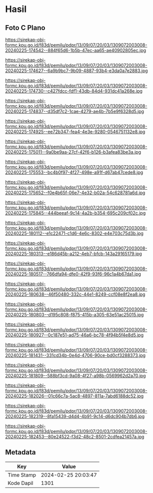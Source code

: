 # Hasil

## Foto C Plano

https://sirekap-obj-formc.kpu.go.id/f83d/pemilu/pdpr/13/09/07/20/03/1309072003008-20240225-174542--884f65d6-1b5b-47ec-aa65-ae40902805ec.jpg

https://sirekap-obj-formc.kpu.go.id/f83d/pemilu/pdpr/13/09/07/20/03/1309072003008-20240225-174627--6a9b9bc7-9b09-4887-93b4-e3da0a7e2883.jpg

https://sirekap-obj-formc.kpu.go.id/f83d/pemilu/pdpr/13/09/07/20/03/1309072003008-20240225-174730--c427fdcc-fdf1-43db-84d4-931dc41a268e.jpg

https://sirekap-obj-formc.kpu.go.id/f83d/pemilu/pdpr/13/09/07/20/03/1309072003008-20240225-174837--d35df7c2-1cae-4279-ae4b-7b5e9f6328d5.jpg

https://sirekap-obj-formc.kpu.go.id/f83d/pemilu/pdpr/13/09/07/20/03/1309072003008-20240225-174925--ee72b347-fea4-4e3e-9280-0546751132e8.jpg

https://sirekap-obj-formc.kpu.go.id/f83d/pemilu/pdpr/13/09/07/20/03/1309072003008-20240225-175011--9a0be9aa-27cf-42f6-b126-b3afea83be3a.jpg

https://sirekap-obj-formc.kpu.go.id/f83d/pemilu/pdpr/13/09/07/20/03/1309072003008-20240225-175553--bc4b0f97-4f27-498e-a91f-d67ab47cede8.jpg

https://sirekap-obj-formc.kpu.go.id/f83d/pemilu/pdpr/13/09/07/20/03/1309072003008-20240225-175652--f0e4b65f-06e7-4e32-b02a-54c628781a6d.jpg

https://sirekap-obj-formc.kpu.go.id/f83d/pemilu/pdpr/13/09/07/20/03/1309072003008-20240225-175845--444beeaf-9c14-4a2b-b354-695c209cf02c.jpg

https://sirekap-obj-formc.kpu.go.id/f83d/pemilu/pdpr/13/09/07/20/03/1309072003008-20240225-180112--e1c22471-c1d6-4e6c-8302-e4e703c75d3b.jpg

https://sirekap-obj-formc.kpu.go.id/f83d/pemilu/pdpr/13/09/07/20/03/1309072003008-20240225-180313--e186d45b-a212-4eb7-bfcb-143a29165179.jpg

https://sirekap-obj-formc.kpu.go.id/f83d/pemilu/pdpr/13/09/07/20/03/1309072003008-20240225-180517--766dfa94-dfe0-42f9-93f6-96c1a4b67da1.jpg

https://sirekap-obj-formc.kpu.go.id/f83d/pemilu/pdpr/13/09/07/20/03/1309072003008-20240225-180638--46f50480-332c-44e1-8249-ccf08e8f2ea8.jpg

https://sirekap-obj-formc.kpu.go.id/f83d/pemilu/pdpr/13/09/07/20/03/1309072003008-20240225-180803--d195c808-f875-415b-a305-63e51ac25015.jpg

https://sirekap-obj-formc.kpu.go.id/f83d/pemilu/pdpr/13/09/07/20/03/1309072003008-20240225-180927--0c187e51-ad75-46a6-bc78-4f94b5f4e8d5.jpg

https://sirekap-obj-formc.kpu.go.id/f83d/pemilu/pdpr/13/09/07/20/03/1309072003008-20240225-181431--331cd34b-0e4d-4706-90ce-bd0cf3288373.jpg

https://sirekap-obj-formc.kpu.go.id/f83d/pemilu/pdpr/13/09/07/20/03/1309072003008-20240225-181809--588bf3cd-9a08-4f27-a98b-0569962d2a70.jpg

https://sirekap-obj-formc.kpu.go.id/f83d/pemilu/pdpr/13/09/07/20/03/1309072003008-20240225-182026--01c66c7a-5ac8-4897-811a-7abd6188dc52.jpg

https://sirekap-obj-formc.kpu.go.id/f83d/pemilu/pdpr/13/09/07/20/03/1309072003008-20240225-182319--8fa15439-d4d4-4b91-9c14-d6dc904b7db6.jpg

https://sirekap-obj-formc.kpu.go.id/f83d/pemilu/pdpr/13/09/07/20/03/1309072003008-20240225-182453--80e24522-f3d2-48c2-8501-2cdfea21457a.jpg


## Metadata

| Key        | Value               |
| ---------- | ------------------- |
| Time Stamp | 2024-02-25 20:03:47 |
| Kode Dapil | 1301                |



